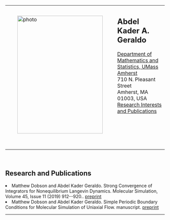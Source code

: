 
<HTML>


<!DOCTYPE HTML PUBLIC "-//IETF//DTD HTML//EN">
<html> <head>
<title>ABDEL KADER A GERALDO</title>
</head>


<!--<BODY BGCOLOR="#FFFFFF"  TEXT="#000000" VLINK="#ff00ff" LINK="#a50000"> -->

<body>

<table width="100%" border="0">
<tr>
<td>
 <IMG SRC="headshot.jpg" width="270"
hspace="30" vspace="30"
height="372" ALT="photo"><P> 
</td>
<td width="99%" valign="top">
<H2>Abdel Kader A. Geraldo</H2>
   <A HREF="http://www.math.umass.edu/">Department of Mathematics and Statistics, UMass Amherst</A>
   <br>710 N. Pleasant Street 
   <br>Amherst, MA 01003, USA
 <!--  <br>Room: LGRT 1430 -->
 <!--  <br> -->
 <!-- <br><I>Phone</I> 413-545-7194  -->
 <!-- <br><I>E-mail:</I> my last name at math.umass.edu  -->
<br>
<A HREF="#Research">Research Interests and Publications</A>  
</td>
</tr>
</table>



<br>
<h2>Research and Publications</h2> <a name="Research"></a>
  
<li>
 Matthew Dobson and Abdel Kader Geraldo.  Strong Convergence of Integrators for
Nonequilibrium Langevin Dynamics.  Molecular Simulation, Volume 45, Issue 11 (2019) 912--920..  
<a href="http://arxiv.org/abs/1709.08118">preprint</a> </li>

<li>
 Matthew Dobson and Abdel Kader Geraldo.  Simple Periodic Boundary Conditions for Molecular
Simulation of Uniaxial Flow.  manuscript.  
<a href="https://arxiv.org/abs/2110.08342">preprint</a> </li>

</ol>
 
</ol>
 
  
<hr>
</body> </html>



